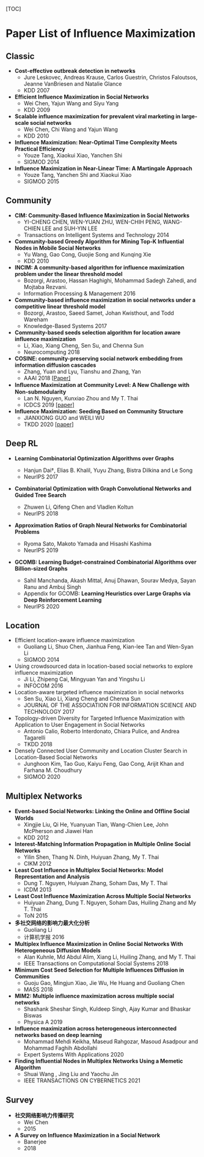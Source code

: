 [TOC]

# Paper List of Influence Maximization

## Classic

* **Cost-effective outbreak detection in networks**
  * Jure Leskovec, Andreas Krause, Carlos Guestrin, Christos Faloutsos, Jeanne VanBriesen and Natalie Glance
  * KDD 2007
* **Efficient Influence Maximization in Social Networks**
  * Wei Chen, Yajun Wang and Siyu Yang
  * KDD 2009
* **Scalable influence maximization for prevalent viral marketing in large-scale social networks**
  * Wei Chen, Chi Wang and Yajun Wang
  * KDD 2010
* **Influence Maximization: Near-Optimal Time Complexity Meets Practical Efficiency**
  * Youze Tang, Xiaokui Xiao, Yanchen Shi
  * SIGMOD 2014
* **Influence Maximization in Near-Linear Time: A Martingale Approach**
  * Youze Tang, Yanchen Shi and Xiaokui Xiao
  * SIGMOD 2015

## Community

* **CIM: Community-Based Influence Maximization in Social Networks**
  * YI-CHENG CHEN, WEN-YUAN ZHU, WEN-CHIH PENG, WANG-CHIEN LEE and SUH-YIN LEE
  * Transactions on Intelligent Systems and Technology 2014
* **Community-based Greedy Algorithm for Mining Top-K Influential Nodes in Mobile Social Networks**
  * Yu Wang, Gao Cong, Guojie Song and Kunqing Xie
  * KDD 2010
* **INCIM: A community-based algorithm for influence maximization problem under the linear threshold model**
  - Bozorgi, Arastoo, Hassan Haghighi, Mohammad Sadegh Zahedi, and Mojtaba Rezvani.
  - Information Processing & Management 2016
* **Community-based influence maximization in social networks under a competitive linear threshold model**
  - Bozorgi, Arastoo, Saeed Samet, Johan Kwisthout, and Todd Wareham
  - Knowledge-Based Systems 2017
* **Community-based seeds selection algorithm for location aware influence maximization**
  - Li, Xiao, Xiang Cheng, Sen Su, and Chenna Sun
  - Neurocomputing 2018
* **COSINE: community-preserving social network embedding from information diffusion cascades**
  - Zhang, Yuan and Lyu, Tianshu and Zhang, Yan
  - AAAI 2018 [[Paper\]](https://www.aaai.org/ocs/index.php/AAAI/AAAI18/paper/viewPaper/16364)
* **Inﬂuence Maximization at Community Level: A New Challenge with Non-submodularity**
  * Lan N. Nguyen, Kunxiao Zhou and My T. Thai
  * ICDCS 2019 [[paper\]](https://ieeexplore.ieee.org/document/8884964)
* **Influence Maximization: Seeding Based on Community Structure**
  * JIANXIONG GUO and WEILI WU
  * TKDD 2020 [[paper\]](https://dl.acm.org/doi/abs/10.1145/3399661?casa_token=chq634nzdAUAAAAA%3AB1JrcBbmc_WC4C-mqzi_jr6tiYidC233eKq-EEISyMVHKl0PVQOGwgYANrJo6qLxPOmjS7R2aUrPvqQ)

## Deep RL

* **Learning Combinatorial Optimization Algorithms over Graphs**
  * Hanjun Dai†, Elias B. Khalil, Yuyu Zhang, Bistra Dilkina and Le Song
  * NeurIPS 2017

* **Combinatorial Optimization with Graph Convolutional Networks and Guided Tree Search**
  * Zhuwen Li, Qifeng Chen and Vladlen Koltun
  * NeurIPS 2018

* **Approximation Ratios of Graph Neural Networks for Combinatorial Problems**
  * Ryoma Sato, Makoto Yamada and Hisashi Kashima
  * NeurIPS 2019

* **GCOMB: Learning Budget-constrained Combinatorial Algorithms over Billion-sized Graphs**
  * Sahil Manchanda, Akash Mittal, Anuj Dhawan, Sourav Medya, Sayan Ranu and Ambuj Singh
  * Appendix for GCOMB: **Learning Heuristics over Large Graphs via Deep Reinforcement Learning**
  * NeurIPS 2020

## Location

* Efficient location-aware influence maximization
  * Guoliang Li, Shuo Chen, Jianhua Feng, Kian-lee Tan and Wen-Syan Li
  * SIGMOD 2014
* Using crowdsourced data in location-based social networks to explore influence maximization
  * Ji Li, Zhipeng Cai, Mingyuan Yan and Yingshu Li
  * INFOCOM 2016
* Location-aware targeted influence maximization in social networks
  * Sen Su, Xiao Li, Xiang Cheng and Chenna Sun
  * JOURNAL OF THE ASSOCIATION FOR INFORMATION SCIENCE AND TECHNOLOGY 2017
* Topology-driven Diversity for Targeted Influence Maximization with Application to User Engagement in Social Networks
  * Antonio Calio, Roberto Interdonato, Chiara Pulice, and Andrea Tagarelli
  * TKDD 2018
* Densely Connected User Community and Location Cluster Search in Location-Based Social Networks
  * Junghoon Kim, Tao Guo, Kaiyu Feng, Gao Cong, Arijit Khan and Farhana M. Choudhury
  * SIGMOD 2020

## Multiplex Networks

* **Event-based Social Networks: Linking the Online and Ofﬂine Social Worlds**
  * Xingjie Liu, Qi He, Yuanyuan Tian, Wang-Chien Lee, John McPherson and Jiawei Han
  * KDD 2012
* **Interest-Matching Information Propagation in Multiple Online Social Networks**
  * Yilin Shen, Thang N. Dinh, Huiyuan Zhang, My T. Thai
  * CIKM 2012
* **Least Cost Influence in Multiplex Social Networks: Model Representation and Analysis**
  * Dung T. Nguyen, Huiyuan Zhang, Soham Das, My T. Thai
  * ICDM 2013
* **Least Cost Influence Maximization Across Multiple Social Networks**
  * Huiyuan Zhang, Dung T. Nguyen, Soham Das, Huiling Zhang and My T. Thai
  * ToN 2015
* **多社交网络的影响力最大化分析**
  * Guoliang Li
  * 计算机学报 2016
* **Multiplex Influence Maximization in Online Social Networks With Heterogeneous Diffusion Models**
  * Alan Kuhnle, Md Abdul Alim, Xiang Li, Huiling Zhang, and My T. Thai
  * IEEE Transactions on Computational Social Systems 2018
* **Minimum Cost Seed Selection for Multiple Influences Diffusion in Communities**
  * Guoju Gao, Mingjun Xiao, Jie Wu, He Huang and Guoliang Chen
  * MASS 2018
* **MIM2: Multiple influence maximization across multiple social networks**
  * Shashank Sheshar Singh, Kuldeep Singh, Ajay Kumar and Bhaskar Biswas
  * Physica A 2019
* **Influence maximization across heterogeneous interconnected networks based on deep learning**
  * Mohammad Mehdi Keikha, Maseud Rahgozar, Masoud Asadpour and Mohammad Faghih Abdollahi
  * Expert Systems With Applications 2020
* **Finding Influential Nodes in Multiplex Networks Using a Memetic Algorithm**
  * Shuai Wang , Jing Liu and Yaochu Jin
  * IEEE TRANSACTIONS ON CYBERNETICS 2021

## Survey

* **社交网络影响力传播研究**
  * Wei Chen
  * 2015
* **A Survey on Influence Maximization in a Social Network**
  * Banerjee
  * 2018